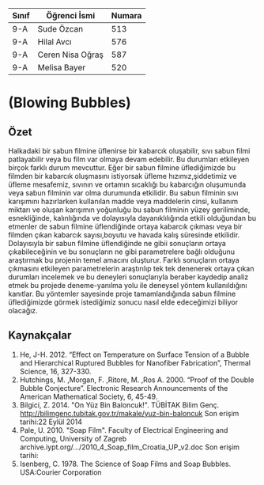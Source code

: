 Sınıf | Öğrenci İsmi  | Numara
-------|----------------|--------
9-A   | Sude Özcan | 513
9-A   | Hilal Avcı | 576
9-A   | Ceren Nisa Oğraş | 587
9-A   | Melisa Bayer | 520

#  (Blowing Bubbles)
## Özet
  Halkadaki bir sabun filmine üflenirse bir kabarcık oluşabilir, sıvı sabun filmi patlayabilir veya bu film var olmaya devam edebilir. Bu durumları etkileyen birçok farklı durum mevcuttur. Eğer bir sabun filmine üflediğimizde bu filmden bir kabarcık oluşmasını istiyorsak üfleme hızımız,şiddetimiz ve üfleme mesafemiz, sıvının ve ortamın sıcaklığı bu kabarcığın oluşumunda veya sabun filminin var olma durumunda etkilidir. Bu sabun filminin sıvı karışımını hazırlarken kullanılan madde veya maddelerin cinsi, kullanım miktarı ve oluşan karışımın yoğunluğu bu sabun filminin yüzey geriliminde, esnekliğinde, kalınlığında ve dolayısıyla dayanıklılığında etkili olduğundan bu etmenler de sabun filmine üflendiğinde ortaya kabarcık çıkması veya bir filmden çıkan kabarcık sayısı,boyutu ve havada kalış süresinde etkilidir. Dolayısıyla bir sabun filmine üflendiğinde  ne gibii sonuçların ortaya çıkabileceğinin ve bu sonuçların ne gibi parametrelere bağlı olduğunu araştırmak bu projenin temel amacını oluşturur. Farklı sonuçların ortaya çıkmasını etkileyen parametrelerin araştırılıp tek tek denenerek ortaya çıkan durumları incelemek ve bu deneyleri sonuçlarıyla beraber kaydedip analiz etmek bu projede deneme-yanılma yolu ile deneysel yöntem kullanıldığını kanıtlar. Bu yöntemler sayesinde proje tamamlandığında sabun filmine üflediğimizde görmek istediğimiz sonucu nasıl elde edeceğimizi biliyor olacağız.
## Kaynakçalar  
 1. He, J-H. 2012. “Effect on Temperature on Surface Tension of a Bubble and Hierarchical Ruptured Bubbles for Nanofiber Fabrication”, Thermal Science, 16, 327-330.
 2. Hutchings, M. ,Morgan, F. ,Ritore, M. ,Ros A. 2000. “Proof of the Double Bubble Conjecture”. Electronic Research Announcements of the American Mathematical Society, 6, 45-49.
 3. Bilgici, Z. 2014. "On Yüz Bin Baloncuk!". TÜBİTAK Bilim Genç.
    http://bilimgenc.tubitak.gov.tr/makale/yuz-bin-baloncuk 
    Son erişim tarihi:22 Eylül 2014
 4. Pale, U. 2010. "Soap Film". Faculty of Electrical Engineering and Computing, University of Zagreb            archive.iypt.org/.../2010_4_Soap_film_Croatia_UP_v2.doc
   Son erişim tarihi:
 5. Isenberg, C. 1978. The Science of Soap Films and Soap Bubbles. USA:Courier Corporation
